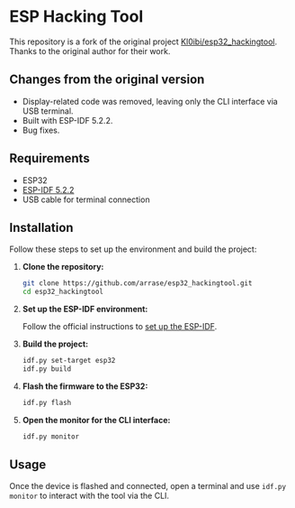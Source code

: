 # ESP Hacking Tool

This repository is a fork of the original project [Kl0ibi/esp32_hackingtool](https://github.com/Kl0ibi/esp32_hackingtool). Thanks to the original author for their work.

## Changes from the original version

- Display-related code was removed, leaving only the CLI interface via USB terminal.
- Built with ESP-IDF 5.2.2.
- Bug fixes.

## Requirements

- ESP32
- [ESP-IDF 5.2.2](https://docs.espressif.com/projects/esp-idf/en/v5.2.2/esp32/)
- USB cable for terminal connection

## Installation

Follow these steps to set up the environment and build the project:

1. **Clone the repository:**

    ```sh
    git clone https://github.com/arrase/esp32_hackingtool.git
    cd esp32_hackingtool
    ```

2. **Set up the ESP-IDF environment:**

    Follow the official instructions to [set up the ESP-IDF](https://docs.espressif.com/projects/esp-idf/en/v5.2.2/esp32/get-started/index.html#installation).

3. **Build the project:**

    ```sh
    idf.py set-target esp32
    idf.py build
    ```

4. **Flash the firmware to the ESP32:**

    ```sh
    idf.py flash
    ```

5. **Open the monitor for the CLI interface:**

    ```sh
    idf.py monitor
    ```

## Usage

Once the device is flashed and connected, open a terminal and use `idf.py monitor` to interact with the tool via the CLI.

